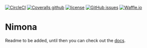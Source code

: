 [![CircleCI](https://img.shields.io/circleci/project/github/nimona/go-nimona.svg?style=flat-square)](https://circleci.com/gh/nimona/go-nimona)
[![Coveralls github](https://img.shields.io/coveralls/github/nimona/go-nimona.svg?style=flat-square)](https://coveralls.io/github/nimona/go-nimona)
[![license](https://img.shields.io/github/license/nimona/go-nimona.svg?style=flat-square)](https://github.com/nimona/go-nimona/blob/master/LICENSE)
[![GitHub issues](https://img.shields.io/github/issues/nimona/go-nimona.svg?style=flat-square)](https://github.com/nimona/go-nimona/issues)
[![Waffle.io](https://img.shields.io/waffle/label/nimona/go-nimona/in%20progress.svg?style=flat-square)](https://waffle.io/nimona/go-nimona)

# Nimona

Readme to be added, until then you can check out the [docs](https://nimona.io).
